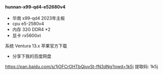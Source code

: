 #### hunnan-x99-qd4-e52680v4

- 华南 x99-qd4 2023年主板
- cpu e5-2580v4
- 内存 32G DDR4 *2
- 显卡 rx5600xt

系统 Ventura 13.x 苹果官方下载

- 分享下我的百度网盘

 https://pan.baidu.com/s/1jOFCrOHTbQjuySt-fN3dNg?pwd=1k5j 提取码: 1k5j 
